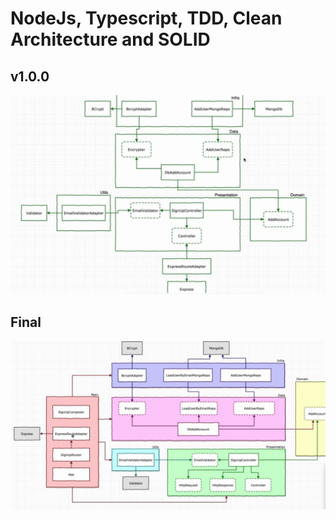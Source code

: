 # NodeJs, Typescript, TDD, Clean Architecture and SOLID

## v1.0.0
![Architecture v.1.0.0](./images/architecture_clean_api.png "Architecture v1.0.0")

## Final
![Architecture](./images/architecture_clean_api_final.png "Architecture")